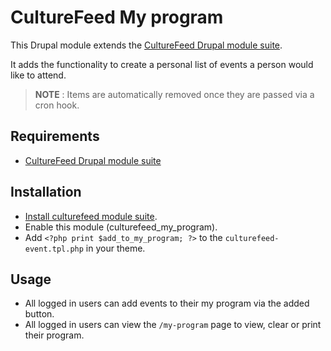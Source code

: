 # CultureFeed My program

This Drupal module extends the 
[CultureFeed Drupal module suite][link-culturefeed].

It adds the functionality to create a personal list of events a person would
like to attend.

> **NOTE** : Items are automatically removed once they are passed via a cron hook.


## Requirements
* [CultureFeed Drupal module suite][link-culturefeed]

## Installation
* [Install culturefeed module suite][link-culturefeed-install].
* Enable this module (culturefeed_my_program).
* Add `<?php print $add_to_my_program; ?>` to the `culturefeed-event.tpl.php` in your theme.

## Usage
* All logged in users can add events to their my program via the added button.
* All logged in users can view the `/my-program` page to view, clear or print their program.


[link-culturefeed]: https://github.com/cultuurnet/culturefeed
[link-culturefeed-install]: https://github.com/cultuurnet/culturefeed#install
